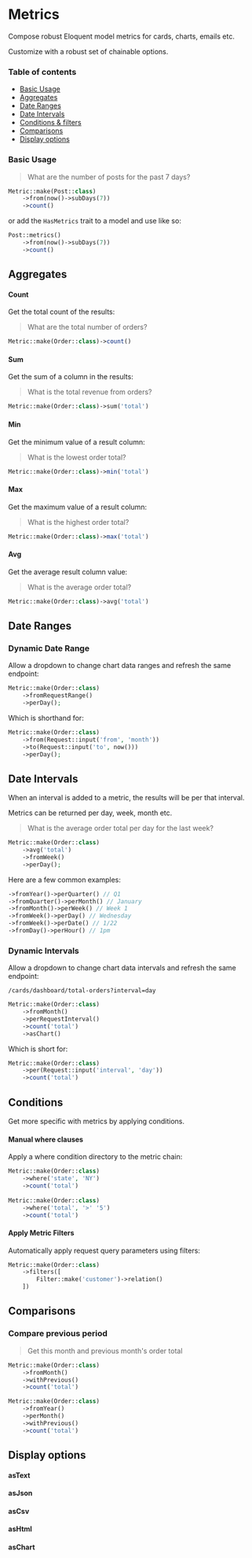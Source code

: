 # Metrics

Compose robust Eloquent model metrics for cards, charts, emails etc.

Customize with a robust set of chainable options.

### Table of contents

- [Basic Usage](https://github.com/headlesslaravel/docs/blob/main/metrics.md#basic-usage)
- [Aggregates](https://github.com/headlesslaravel/docs/blob/main/metrics.md#aggregates)
- [Date Ranges](https://github.com/headlesslaravel/docs/blob/main/metrics.md#date-ranges)
- [Date Intervals](https://github.com/headlesslaravel/docs/blob/main/metrics.md#date-intervals)
- [Conditions & filters](https://github.com/headlesslaravel/docs/blob/main/metrics.md#conditions)
- [Comparisons](https://github.com/headlesslaravel/docs/blob/main/metrics.md#comparisons)
- [Display options](https://github.com/headlesslaravel/docs/blob/main/metrics.md#display)

### Basic Usage

> What are the number of posts for the past 7 days?

```php
Metric::make(Post::class)
    ->from(now()->subDays(7))
    ->count()
```
or add the `HasMetrics` trait to a model and use like so:
```php
Post::metrics()
    ->from(now()->subDays(7))
    ->count()
```


## Aggregates 

#### Count

Get the total count of the results:

> What are the total number of orders?

```php
Metric::make(Order::class)->count()
```

#### Sum

Get the sum of a column in the results:

> What is the total revenue from orders?

```php
Metric::make(Order::class)->sum('total')
```

#### Min

Get the minimum value of a result column:

> What is the lowest order total?

```php
Metric::make(Order::class)->min('total')
```

#### Max

Get the maximum value of a result column:

> What is the highest order total?

```php
Metric::make(Order::class)->max('total')
```

#### Avg

Get the average result column value:

> What is the average order total?

```php
Metric::make(Order::class)->avg('total')
```

## Date Ranges

### Dynamic Date Range

Allow a dropdown to change chart data ranges and refresh the same endpoint:

```php
Metric::make(Order::class)
    ->fromRequestRange()
    ->perDay();
```
Which is shorthand for:

```php
Metric::make(Order::class)
    ->from(Request::input('from', 'month'))
    ->to(Request::input('to', now()))
    ->perDay();
```



## Date Intervals

When an interval is added to a metric, the results will be per that interval.

Metrics can be returned per day, week, month etc.

> What is the average order total per day for the last week?
```php
Metric::make(Order::class)
    ->avg('total')
    ->fromWeek()
    ->perDay();
```

Here are a few common examples:

```php
->fromYear()->perQuarter() // Q1
->fromQuarter()->perMonth() // January
->fromMonth()->perWeek() // Week 1
->fromWeek()->perDay() // Wednesday
->fromWeek()->perDate() // 1/22
->fromDay()->perHour() // 1pm
```



### Dynamic Intervals

Allow a dropdown to change chart data intervals and refresh the same endpoint:

```
/cards/dashboard/total-orders?interval=day
```
```php
Metric::make(Order::class)
    ->fromMonth()
    ->perRequestInterval()
    ->count('total')
    ->asChart()
```

Which is short for:
```php
Metric::make(Order::class)
    ->per(Request::input('interval', 'day'))
    ->count('total')
```

## Conditions

Get more specific with metrics by applying conditions.

#### Manual where clauses

Apply a where condition directory to the metric chain:

```php
Metric::make(Order::class)
    ->where('state', 'NY')
    ->count('total')
    
Metric::make(Order::class)
    ->where('total', '>' '5')
    ->count('total')
```

#### Apply Metric Filters

Automatically apply request query parameters using filters:

```php
Metric::make(Order::class)
    ->filters([
        Filter::make('customer')->relation()
    ])
```

## Comparisons


### Compare previous period

> Get this month and previous month's order total

```php
Metric::make(Order::class)
    ->fromMonth()
    ->withPrevious()
    ->count('total')
```

```php
Metric::make(Order::class)
    ->fromYear()
    ->perMonth()
    ->withPrevious()
    ->count('total')
```

## Display options

#### asText
#### asJson
#### asCsv
#### asHtml
#### asChart
